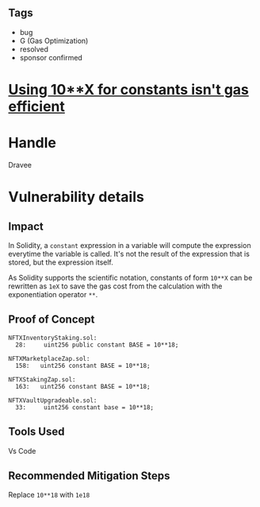 ## Tags

- bug
- G (Gas Optimization)
- resolved
- sponsor confirmed

# [Using 10**X for constants isn't gas efficient](https://github.com/code-423n4/2021-12-nftx-findings/issues/193) 

# Handle

Dravee


# Vulnerability details

## Impact
In Solidity, a `constant` expression in a variable will compute the expression everytime the variable is called. It's not the result of the expression that is stored, but the expression itself.

As Solidity supports the scientific notation, constants of form `10**X` can be rewritten as `1eX` to save the gas cost from the calculation with the exponentiation operator `**`.

## Proof of Concept
```
NFTXInventoryStaking.sol:
  28:     uint256 public constant BASE = 10**18;

NFTXMarketplaceZap.sol:
  158:   uint256 constant BASE = 10**18;

NFTXStakingZap.sol:
  163:   uint256 constant BASE = 10**18;

NFTXVaultUpgradeable.sol:
  33:     uint256 constant base = 10**18;
```

## Tools Used
Vs Code

## Recommended Mitigation Steps
Replace `10**18` with `1e18`

